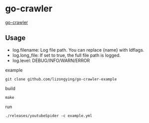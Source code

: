 # go-crawler

[go-crawler](https://github.com/lizongying/go-crawler)

## Usage

* log.filename: Log file path. You can replace {name} with ldflags.
* log.long_file: If set to true, the full file path is logged.
* log.level: DEBUG/INFO/WARN/ERROR

example

```shell
git clone github.com/lizongying/go-crawler-example
```

build

```shell
make
```

run

```shell
./releases/youtubeSpider -c example.yml
```
